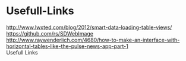 Usefull-Links
=============

http://www.lwxted.com/blog/2012/smart-data-loading-table-views/ <br/>
https://github.com/rs/SDWebImage <br/>
http://www.raywenderlich.com/4680/how-to-make-an-interface-with-horizontal-tables-like-the-pulse-news-app-part-1 <br/>
Usefull Links
